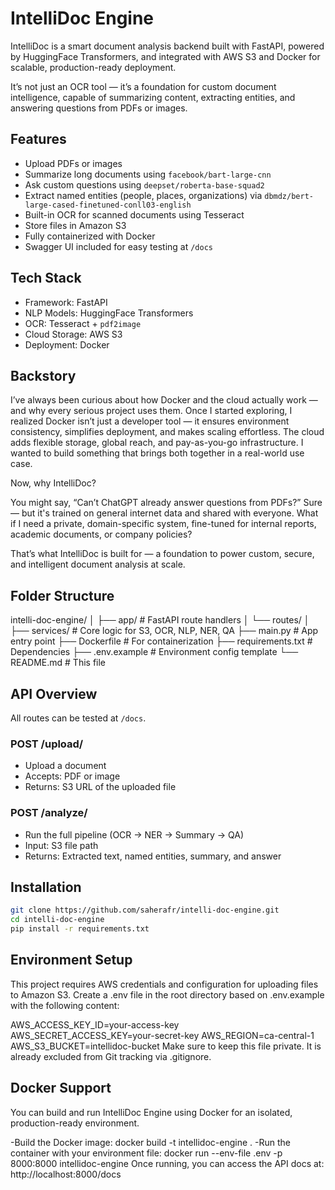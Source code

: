 # IntelliDoc Engine

IntelliDoc is a smart document analysis backend built with FastAPI, powered by HuggingFace Transformers, and integrated with AWS S3 and Docker for scalable, production-ready deployment.

It’s not just an OCR tool — it’s a foundation for custom document intelligence, capable of summarizing content, extracting entities, and answering questions from PDFs or images.

## Features

- Upload PDFs or images
- Summarize long documents using `facebook/bart-large-cnn`
- Ask custom questions using `deepset/roberta-base-squad2`
- Extract named entities (people, places, organizations) via `dbmdz/bert-large-cased-finetuned-conll03-english`
- Built-in OCR for scanned documents using Tesseract
- Store files in Amazon S3
- Fully containerized with Docker
- Swagger UI included for easy testing at `/docs`

## Tech Stack

- Framework: FastAPI
- NLP Models: HuggingFace Transformers
- OCR: Tesseract + `pdf2image`
- Cloud Storage: AWS S3
- Deployment: Docker

## Backstory

I’ve always been curious about how Docker and the cloud actually work — and why every serious project uses them. Once I started exploring, I realized Docker isn’t just a developer tool — it ensures environment consistency, simplifies deployment, and makes scaling effortless. The cloud adds flexible storage, global reach, and pay-as-you-go infrastructure. I wanted to build something that brings both together in a real-world use case.

Now, why IntelliDoc?

You might say, “Can’t ChatGPT already answer questions from PDFs?” Sure — but it's trained on general internet data and shared with everyone. What if I need a private, domain-specific system, fine-tuned for internal reports, academic documents, or company policies?

That’s what IntelliDoc is built for — a foundation to power custom, secure, and intelligent document analysis at scale.
## Folder Structure

intelli-doc-engine/
│
├── app/                   # FastAPI route handlers
│   └── routes/
│
├── services/              # Core logic for S3, OCR, NLP, NER, QA
├── main.py                # App entry point
├── Dockerfile             # For containerization
├── requirements.txt       # Dependencies
├── .env.example           # Environment config template
└── README.md              # This file



## API Overview

All routes can be tested at `/docs`.

### POST /upload/

- Upload a document
- Accepts: PDF or image
- Returns: S3 URL of the uploaded file

### POST /analyze/

- Run the full pipeline (OCR → NER → Summary → QA)
- Input: S3 file path
- Returns: Extracted text, named entities, summary, and answer

## Installation

```bash
git clone https://github.com/saherafr/intelli-doc-engine.git
cd intelli-doc-engine
pip install -r requirements.txt
```
## Environment Setup

This project requires AWS credentials and configuration for uploading files to Amazon S3.
Create a .env file in the root directory based on .env.example with the following content:

AWS_ACCESS_KEY_ID=your-access-key
AWS_SECRET_ACCESS_KEY=your-secret-key
AWS_REGION=ca-central-1
AWS_S3_BUCKET=intellidoc-bucket
Make sure to keep this file private. It is already excluded from Git tracking via .gitignore.

## Docker Support 

You can build and run IntelliDoc Engine using Docker for an isolated, production-ready environment.

-Build the Docker image:
docker build -t intellidoc-engine .
-Run the container with your environment file:
docker run --env-file .env -p 8000:8000 intellidoc-engine
Once running, you can access the API docs at:
http://localhost:8000/docs

